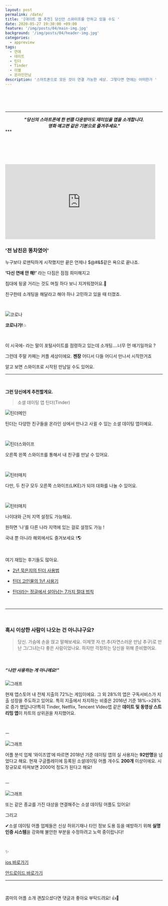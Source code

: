 ```yaml
---
layout: post
permalink: /date/
title: '[데이트 앱 추천] 당신만 스와이프를 안하고 있을 수도 '
date: 2020-05-27 19:30:00 +09:00
feature: '/img/posts/04/main-img.jpg'
background: '/img/posts/04/header-img.jpg'
categories:
  - appreview
tags:
  - 연애
  - 데이트
  - 틴더
  - Tinder
  - 이별
  - 온라인만남
description: '스마트폰으로 모든 것이 연결 가능한 세상. 그렇다면 연애는 어떠한가 '
---
```


<br><br><br>

***

<center><i><b>"당신의 스마트폰에 한 번쯤 다운받아도 재미있을 앱을 소개합니다.<br>
    영화 예고편 같은 기분으로 즐겨주세요."</b></i></center>
***

<br><br><br><br>

<iframe src="https://giphy.com/embed/44eJ0K7yIkRDq" width="480" height="240" frameBorder="0" class="giphy-embed" allowFullScreen></iframe>

<br>

### '전 남친은 똥차였어'

누구보다 로맨틱하게 시작했지만 끝은 언제나 $@#&$같은 욕으로 끝나죠.

**‘다신 연애 안 해!’** 라는 다짐은  점점 희미해지고

침대에 뒹굴 거리는 것도 며칠 하다 보니 지겨워졌어요.&#128129;

친구한테 소개팅을 해달라고 해야 하나 고민하고 있을 때 터졌죠.

<br>

![코로나](/img/posts/04/corona-img.jpg)

**코로나가!**&#128165;

<br>

이 시국에- 라는 말이 포털사이트를 점령하고 있는데 소개팅….너무 먼 얘기일까요 ?

그런데 주말 카페는 커플 세상이에요. **젠장** 어디서 다들 어디서 만나서 시작한거죠

알고 보면 스와이프로 시작된 만남일 수도 있어요.

***

<br>

**그런 당신에게 추천할게요.**

> 소셜 데이팅 앱  틴더(Tinder)

![틴더메인](/img/posts/04/img01.jpg)

틴더는 다양한 친구들을 온라인 상에서 만나고 사귈 수 있는 소셜 데이팅 앱이예요.

<br>

![틴더스와이프](/img/posts/04/img02.jpg)

오른쪽 왼쪽 스와이프를 통해서 내 친구를 만날 수 있어요.

<br>

![틴터매치](/img/posts/04/img03.jpg)

다만, 두 친구 모두 오른쪽 스와이프(LIKE)가 되야 대화를 나눌 수 있어요.  

<br>

![틴터매치](/img/posts/04/img04.jpg)

나이대와 근처 지역 설정도 가능해요.

원하면 ‘나’를 다른 나라 지역에 있는 걸로 설정도 가능 !

국내 뿐 아니라 해외에서도 즐겨보세요 !&#127758;

<br>

여기 재밌는 후기들도 많아요.

- [2년 묵은지의 틴더 사용법](https://choosychoi.tistory.com/5)

- [틴더 고인물의 1년 사용기](https://brunch.co.kr/@coolivaworld/234)

- [틴더라는 정글에서 살아남는 7가지 절대 법칙](https://ppss.kr/archives/163294)

  <br>



***

<br>

### 혹시 이상한 사람이 나오는 건 아니냐구요?

>
>
> 당신. 가슴에 손을 얹고 말해보세요. 이제껏 자.만.추(자연스러운 만남 추구)로 만난 그/그녀는다 좋은 사람이었나요. 하지만 걱정하는 당신을 위해 준비했어요.

<br>

##### “나만 사용하는 게 아니에요!”

![그래프](/img/posts/04/img05.jpg)

현재 앱스토어 내 전체 지출의 72%는 게임이에요. 그 외 28%의 앱은 구독서비스가 지출 성장을 주도하고 있어요. 특히 지출에서 차지하는 비중은 2016년 기준 18%->28%로 증가 했답니다!특히 Tinder, Netflix, Tencent VIdeo앱 같은 **데이트 및 동영상 스트리밍 앱**이 차트의 상위권을 차지했어요.

<br>

ㅡ

![그래프](/img/posts/04/img06.jpg)

어플 분석 업체 ‘와이즈앱’에 따르면 2018년 기준 데이팅 앱의 실 사용자는 **92만명**을 넘었다고 해요. 현재 구글플레이에 등록된 소셜데이팅 어플 개수도 **200개** 이상이에요. 시장규모로 따져보면 2000억 정도가 된다고 해요!

<br>ㅡ

![그래프](/img/posts/04/img07.jpg)

또는 같은 종교를 가진 대상을 연결해주는 소셜 데이팅 어플도 있어요!

그리고

&#10004;소셜 데이팅 어플 업체들은 신상 허위기재나 타인 정보 도용 등을 예방하기 위해 **실명인증 시스템**을 강화해 불안한 부분을 수정하려고 노력 중이랍니다!

<br>

&#10024;

[ios 바로가기](https://apps.apple.com/kr/app/tinder-%ED%8B%B4%EB%8D%94/id547702041)

[안드로이드 바로가기](https://play.google.com/store/apps/details?id=com.tinder)

***

<br>

콤마의 어플 소개 괜찮으셨다면 댓글과 좋아요 부탁드려요! &#128077;&#128064;

<br>
